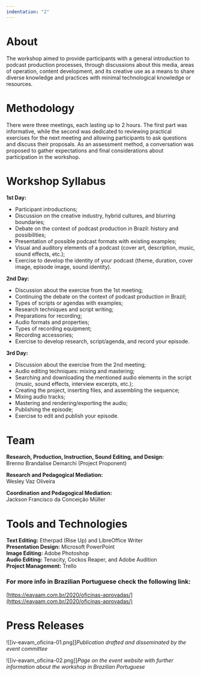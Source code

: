 ```yaml
---
indentation: "2"
---
```

# About

The workshop aimed to provide participants with a general introduction to podcast production processes, through discussions about this media, areas of operation, content development, and its creative use as a means to share diverse knowledge and practices with minimal technological knowledge or resources.

# Methodology

There were three meetings, each lasting up to 2 hours. The first part was informative, while the second was dedicated to reviewing practical exercises for the next meeting and allowing participants to ask questions and discuss their proposals. As an assessment method, a conversation was proposed to gather expectations and final considerations about participation in the workshop.

# Workshop Syllabus

**1st Day:**

- Participant introductions;
- Discussion on the creative industry, hybrid cultures, and blurring boundaries;
- Debate on the context of podcast production in Brazil: history and possibilities;
- Presentation of possible podcast formats with existing examples;
- Visual and auditory elements of a podcast (cover art, description, music, sound effects, etc.);
- Exercise to develop the identity of your podcast (theme, duration, cover image, episode image, sound identity).

**2nd Day:**

- Discussion about the exercise from the 1st meeting;
- Continuing the debate on the context of podcast production in Brazil;
- Types of scripts or agendas with examples;
- Research techniques and script writing;
- Preparations for recording;
- Audio formats and properties;
- Types of recording equipment;
- Recording accessories;
- Exercise to develop research, script/agenda, and record your episode.

**3rd Day:**

- Discussion about the exercise from the 2nd meeting;
- Audio editing techniques: mixing and mastering;
- Searching and downloading the mentioned audio elements in the script (music, sound effects, interview excerpts, etc.);
- Creating the project, inserting files, and assembling the sequence;
- Mixing audio tracks;
- Mastering and rendering/exporting the audio;
- Publishing the episode;
- Exercise to edit and publish your episode.

# Team

**Research, Production, Instruction, Sound Editing, and Design:**  
Brenno Brandalise Demarchi (Project Proponent)

**Research and Pedagogical Mediation:**  
Wesley Vaz Oliveira

**Coordination and Pedagogical Mediation:**  
Jackson Francisco da Conceição Müller
   
# Tools and Technologies

**Text Editing:** Etherpad (Rise Up) and LibreOffice Writer  
**Presentation Design:** Microsoft PowerPoint  
**Image Editing:** Adobe Photoshop  
**Audio Editing:** Tenacity, Cockos Reaper, and Adobe Audition  
**Project Management:** Trello

### For more info in Brazilian Portuguese check the following link:
[https://eavaam.com.br/2020/oficinas-aprovadas/](https://eavaam.com.br/2020/oficinas-aprovadas/)

# Press Releases

![[iv-eavam_oficina-01.png]]*Publication drafted and disseminated by the event committee*

![[iv-eavam_oficina-02.png]]*Page on the event website with further information about the workshop in Brazilian Portuguese*
